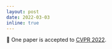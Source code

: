 ```yaml
---
layout: post
date: 2022-03-03
inline: true
---
```

📝 One paper is accepted to [CVPR 2022](https://cvpr2022.thecvf.com).

